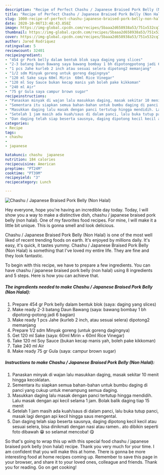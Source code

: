 ```yaml
---
description: "Recipe of Perfect Chashu / Japanese Braised Pork Belly (Non Halal)"
title: "Recipe of Perfect Chashu / Japanese Braised Pork Belly (Non Halal)"
slug: 1000-recipe-of-perfect-chashu-japanese-braised-pork-belly-non-halal
date: 2020-10-06T13:48:43.858Z
image: https://img-global.cpcdn.com/recipes/5baaa2d658938a53/751x532cq70/chashu-japanese-braised-pork-belly-non-halal-foto-resep-utama.jpg
thumbnail: https://img-global.cpcdn.com/recipes/5baaa2d658938a53/751x532cq70/chashu-japanese-braised-pork-belly-non-halal-foto-resep-utama.jpg
cover: https://img-global.cpcdn.com/recipes/5baaa2d658938a53/751x532cq70/chashu-japanese-braised-pork-belly-non-halal-foto-resep-utama.jpg
author: Jared Rodriquez
ratingvalue: 5
reviewcount: 32401
recipeingredient:
- "454 gr Pork belly dalam bentuk blok saya daging yang slices"
- "2-3 batang Daun Bawang saya bawang bombay 1 bh dipotongpotong jadi 6 bagian"
- "1 pcs Jahe kurleb 2 inch atau sesuai selera dipotong2 memanjang"
- "1/2 sdm Minyak goreng untuk goreng dagingnya"
- "120 ml Sake saya 60ml Mirin  60ml Rice Vinegar"
- "120 ml Soy Sauce bukan kecap manis yah boleh pake kikkoman"
- "240 ml Air"
- "75 gr Gula saya campur brown sugar"
recipeinstructions:
- "Panaskan minyak di wajan lalu masukkan daging, masak sekitar 10 menit hingga kecoklatan."
- "Sementara itu siapkan semua bahan-bahan untuk bumbu daging di panci yang cukup untuk menampung semua daging."
- "Masukkan daging lalu masak dengan panci tertutup hingga mendidih. Lalu masak dengan api kecil selama 1 jam. Bolak balik daging tiap 15 menit"
- "Setelah 1 jam masih ada kuah/saus di dalam panci, lalu buka tutup panci, masak lagi dengan api kecil hingga saus mengental."
- "Dan daging telah siap beserta sausnya, daging dipotong kecil kecil atau sesuai selera, bisa dinikmati dengan nasi atau ramen.. ato dibikin seperti foto dibawah 😁 so selamat mencoba! 😋"
categories:
- Recipe
tags:
- chashu
- 
- japanese

katakunci: chashu  japanese 
nutrition: 184 calories
recipecuisine: American
preptime: "PT24M"
cooktime: "PT39M"
recipeyield: "3"
recipecategory: Lunch

---
```



![Chashu / Japanese Braised Pork Belly (Non Halal)](https://img-global.cpcdn.com/recipes/5baaa2d658938a53/751x532cq70/chashu-japanese-braised-pork-belly-non-halal-foto-resep-utama.jpg)

Hey everyone, hope you're having an incredible day today. Today, I will show you a way to make a distinctive dish, chashu / japanese braised pork belly (non halal). One of my favorites food recipes. For mine, I will make it a little bit unique. This is gonna smell and look delicious.



Chashu / Japanese Braised Pork Belly (Non Halal) is one of the most well liked of recent trending foods on earth. It's enjoyed by millions daily. It's easy, it's quick, it tastes yummy. Chashu / Japanese Braised Pork Belly (Non Halal) is something that I've loved my entire life. They are fine and they look fantastic.


To begin with this recipe, we have to prepare a few ingredients. You can have chashu / japanese braised pork belly (non halal) using 8 ingredients and 5 steps. Here is how you can achieve that.

<!--inarticleads1-->

##### The ingredients needed to make Chashu / Japanese Braised Pork Belly (Non Halal):

1. Prepare 454 gr Pork belly dalam bentuk blok (saya: daging yang slices)
1. Make ready 2-3 batang Daun Bawang (saya: bawang bombay 1 bh dipotong-potong jadi 6 bagian)
1. Make ready 1 pcs Jahe (kurleb 2 inch, atau sesuai selera) dipotong2 memanjang
1. Prepare 1/2 sdm Minyak goreng (untuk goreng dagingnya)
1. Get 120 ml Sake (saya: 60ml Mirin + 60ml Rice Vinegar)
1. Take 120 ml Soy Sauce (bukan kecap manis yah, boleh pake kikkoman)
1. Take 240 ml Air
1. Make ready 75 gr Gula (saya: campur brown sugar)




<!--inarticleads2-->

##### Instructions to make Chashu / Japanese Braised Pork Belly (Non Halal):

1. Panaskan minyak di wajan lalu masukkan daging, masak sekitar 10 menit hingga kecoklatan.
1. Sementara itu siapkan semua bahan-bahan untuk bumbu daging di panci yang cukup untuk menampung semua daging.
1. Masukkan daging lalu masak dengan panci tertutup hingga mendidih. Lalu masak dengan api kecil selama 1 jam. Bolak balik daging tiap 15 menit
1. Setelah 1 jam masih ada kuah/saus di dalam panci, lalu buka tutup panci, masak lagi dengan api kecil hingga saus mengental.
1. Dan daging telah siap beserta sausnya, daging dipotong kecil kecil atau sesuai selera, bisa dinikmati dengan nasi atau ramen.. ato dibikin seperti foto dibawah 😁 so selamat mencoba! 😋




So that's going to wrap this up with this special food chashu / japanese braised pork belly (non halal) recipe. Thank you very much for your time. I am confident that you will make this at home. There is gonna be more interesting food at home recipes coming up. Remember to save this page in your browser, and share it to your loved ones, colleague and friends. Thank you for reading. Go on get cooking!

